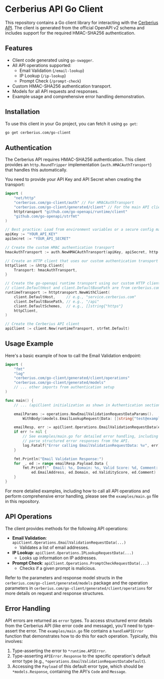 # Cerberius API Go Client

This repository contains a Go client library for interacting with the [Cerberius API](https://service.cerberius.com/api/schema).
The client is generated from the official OpenAPI v2 schema and includes support for the required HMAC-SHA256 authentication.

## Features

- Client code generated using `go-swagger`.
- All API operations supported:
    - Email Validation (`/email-lookup`)
    - IP Lookup (`/ip-lookup`)
    - Prompt Check (`/prompt-check`)
- Custom HMAC-SHA256 authentication transport.
- Models for all API requests and responses.
- Example usage and comprehensive error handling demonstration.

## Installation

To use this client in your Go project, you can fetch it using `go get`:

```sh
go get cerberius.com/go-client
```

## Authentication

The Cerberius API requires HMAC-SHA256 authentication. This client provides an `http.RoundTripper` implementation (`auth.HMACAuthTransport`) that handles this automatically.

You need to provide your API Key and API Secret when creating the transport:

```go
import (
    "net/http"
    "cerberius.com/go-client/auth" // For HMACAuthTransport
    "cerberius.com/go-client/generated/client" // For the main API client
    httptransport "github.com/go-openapi/runtime/client"
    "github.com/go-openapi/strfmt"
)

// Best practice: Load from environment variables or a secure config manager.
apiKey := "YOUR_API_KEY"
apiSecret := "YOUR_API_SECRET"

// Create the custom HMAC authentication transport
hmacAuthTransport := auth.NewHMACAuthTransport(apiKey, apiSecret, http.DefaultTransport)

// Create an HTTP client that uses our custom authentication transport
httpClient := &http.Client{
    Transport: hmacAuthTransport,
}

// Create the go-openapi runtime transport using our custom HTTP client
// client.DefaultHost and client.DefaultBasePath are from cerberius.com/go-client/generated/client
runtimeTransport := httptransport.NewWithClient(
    client.DefaultHost,     // e.g., "service.cerberius.com"
    client.DefaultBasePath, // e.g., "/api"
    client.DefaultSchemes,  // e.g., []string{"https"}
    httpClient,
)

// Create the Cerberius API client
apiClient := client.New(runtimeTransport, strfmt.Default)
```

## Usage Example

Here's a basic example of how to call the Email Validation endpoint:

```go
import (
    "fmt"
    "log"
    "cerberius.com/go-client/generated/client/operations"
    "cerberius.com/go-client/generated/models"
    // ... other imports from authentication setup
)

func main() {
    // ... (apiClient initialization as shown in Authentication section)

    emailParams := operations.NewEmailValidationRequestDataParams().
        WithBody(&models.EmailLookupRequest{Data: []string{"test@example.com"}})

    emailResp, err := apiClient.Operations.EmailValidationRequestData(emailParams)
    if err != nil {
        // See examples/main.go for detailed error handling, including how to
        // parse structured error responses from the API.
        log.Fatalf("Error calling EmailValidationRequestData: %v", err)
    }

    fmt.Println("Email Validation Response:")
    for _, ed := range emailResp.Payload.Data {
        fmt.Printf("  Email: %s, Domain: %s, Valid Score: %d, Comment: %s\n",
            ed.EmailAddress, ed.Domain, ed.ValidityScore, ed.Comment)
    }
}
```

For more detailed examples, including how to call all API operations and perform comprehensive error handling, please see the `examples/main.go` file in this repository.

## API Operations

The client provides methods for the following API operations:

*   **Email Validation**: `apiClient.Operations.EmailValidationRequestData(...)`
    *   Validates a list of email addresses.
*   **IP Lookup**: `apiClient.Operations.IPLookupRequestData(...)`
    *   Looks up information on IP addresses.
*   **Prompt Check**: `apiClient.Operations.PromptCheckRequestData(...)`
    *   Checks if a given prompt is malicious.

Refer to the parameters and response model structs in the `cerberius.com/go-client/generated/models` package and the operation parameters in `cerberius.com/go-client/generated/client/operations` for more details on request and response structures.

## Error Handling

API errors are returned as `error` types. To access structured error details from the Cerberius API (like error code and message), you'll need to type-assert the error.
The `examples/main.go` file contains a `handleAPIError` function that demonstrates how to do this for each operation. Typically, this involves:
1. Type-asserting the error to `*runtime.APIError`.
2. Type-asserting `APIError.Response` to the specific operation's default error type (e.g., `*operations.EmailValidationRequestDataDefault`).
3. Accessing the `Payload` of this default error type, which should be `*models.Response`, containing the API's `Code` and `Message`.

```
